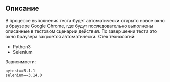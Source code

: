 ## Описание
В процессе выполнения теста будет автоматически открыто новое окно в браузере Google Chrome, где будут последовательно выполнены описанные в тестовом сценарии действия. По завершении теста это окно браузера закроется автоматически.
Стек технологий:
- Python3
- Selenium

Зависимости:
```
pytest==5.1.1
selenium==3.14.0
```

